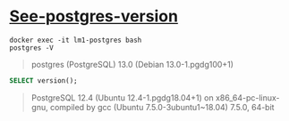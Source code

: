 # [See-postgres-version](https://chartio.com/resources/tutorials/how-to-view-which-postgres-version-is-running/)

```shell
docker exec -it lm1-postgres bash
postgres -V
```
> postgres (PostgreSQL) 13.0 (Debian 13.0-1.pgdg100+1)

```sql
SELECT version();
```
> PostgreSQL 12.4 (Ubuntu 12.4-1.pgdg18.04+1) on x86_64-pc-linux-gnu, compiled by gcc (Ubuntu 7.5.0-3ubuntu1~18.04) 7.5.0, 64-bit

